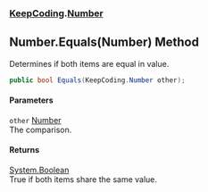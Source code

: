 ### [KeepCoding](KeepCoding.md 'KeepCoding').[Number](KeepCoding_Number.md 'KeepCoding.Number')
## Number.Equals(Number) Method
Determines if both items are equal in value.  
```csharp
public bool Equals(KeepCoding.Number other);
```
#### Parameters
<a name='KeepCoding_Number_Equals(KeepCoding_Number)_other'></a>
`other` [Number](KeepCoding_Number.md 'KeepCoding.Number')  
The comparison.
  
#### Returns
[System.Boolean](https://docs.microsoft.com/en-us/dotnet/api/System.Boolean 'System.Boolean')  
True if both items share the same value.
